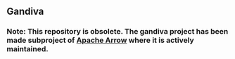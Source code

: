 <!---
Copyright (C) 2017-2018 Dremio Corporation
 
Licensed under the Apache License, Version 2.0 (the "License");
you may not use this file except in compliance with the License.
You may obtain a copy of the License at 

   http://www.apache.org/licenses/LICENSE-2.0

Unless required by applicable law or agreed to in writing, software 
distributed under the License is distributed on an "AS IS" BASIS, 
WITHOUT WARRANTIES OR CONDITIONS OF ANY KIND, either express or implied. See 
the License for the specific language governing permissions and limitations 
under the License.
-->

## Gandiva

### Note: This repository is obsolete. The gandiva project has been made subproject of [Apache Arrow](https://github.com/apache/arrow/tree/master/cpp/src/gandiva) where it is actively maintained.

